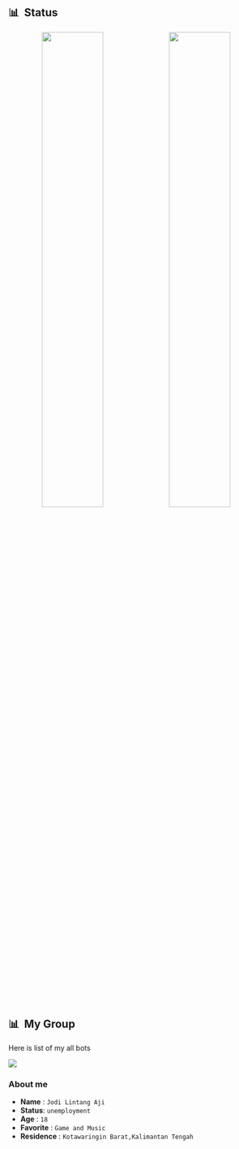 ## 📊 &nbsp;Status

<p align="center">
    <img
        width="49%"
        src="https://github-readme-stats.vercel.app/api?username=tracemoepy&count_private=true&include_all_commits=true&show_icons=true&theme=tokyonight&custom_title=GitHub+Stats"
    />
    <img
        width="49%"
        src="https://github-readme-streak-stats.herokuapp.com?user=tracemoepy&theme=tokyonight"
    />
</p>

<h3>

## 📊 &nbsp;My Group
  
Here is list of my all bots
  <!-- Talking about disclaimer -->
  
<a href="https://t.me/DarkPyroRV"><img src="https://img.shields.io/badge/DarkPyro%20Feedback-blue.svg?style=for-the-badge&logo=Telegram"></a>

### About me
- **Name**  : `Jodi Lintang Aji`
- **Status**: `unemployment`
- **Age**  : `18`
- **Favorite**   : `Game and Music`
- **Residence**  : `Kotawaringin Barat,Kalimantan Tengah`

